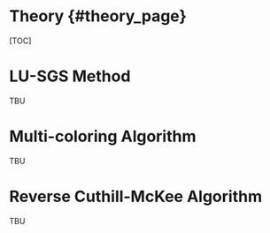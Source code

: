 Theory                          {#theory_page}
======

[TOC]


# LU-SGS Method
TBU


# Multi-coloring Algorithm
TBU


# Reverse Cuthill-McKee Algorithm
TBU